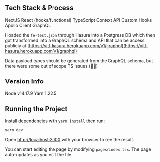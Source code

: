 ## Tech Stack & Process

NextJS
React (hooks/functional)
TypeScript
Context API
Custom Hooks
Apollo Client
GraphQL 

I loaded the `fe-test.json` through Hasura into a Postgress DB which then got transformed into a GraphQL schema and API that can be access publicly at [https://vitl-hasura.herokuapp.com/v1/graphql](https://vitl-hasura.herokuapp.com/v1/graphql)

Data payload types should be generated from the GraphQL schema, but there were some out of scope TS issues (💆‍♀️) 


## Version Info

Node v14.17.9
Yarn 1.22.5

## Running the Project

Install dependencies with `yarn install` then run:

```bash
yarn dev
```

Open [http://localhost:3000](http://localhost:3000) with your browser to see the result.

You can start editing the page by modifying `pages/index.tsx`. The page auto-updates as you edit the file.

